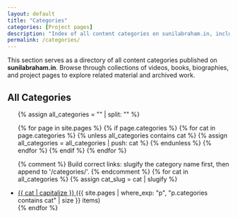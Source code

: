 ```yaml
---
layout: default
title: "Categories"
categories: [Project pages]
description: "Index of all content categories on sunilabraham.in, including Videos, Books, Biographies, and more."
permalink: /categories/
---
```


<p>This section serves as a directory of all content categories published on <strong>sunilabraham.in</strong>. Browse through collections of videos, books, biographies, and project pages to explore related material and archived work.</p>

<h2>All Categories</h2>
<ul>
  {% assign all_categories = "" | split: "" %}

  {% for page in site.pages %}
    {% if page.categories %}
      {% for cat in page.categories %}
        {% unless all_categories contains cat %}
          {% assign all_categories = all_categories | push: cat %}
        {% endunless %}
      {% endfor %}
    {% endif %}
  {% endfor %}

  {% comment %}
    Build correct links: slugify the category name first, then append to '/categories/'.
  {% endcomment %}
  {% for cat in all_categories %}
    {% assign cat_slug = cat | slugify %}
    <li>
      <a href="{{ '/categories/' | append: cat_slug | append: '/' | relative_url }}">
        {{ cat | capitalize }}
      </a>
      ({{ site.pages | where_exp: "p", "p.categories contains cat" | size }} items)
    </li>
  {% endfor %}
</ul>

